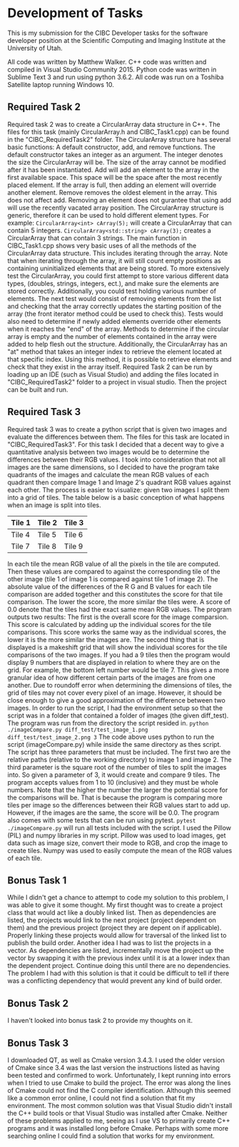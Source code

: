 # Development of Tasks
This is my submission for the CIBC Developer tasks for the software developer position at the Scientific Computing and Imaging Institute at the University of Utah.

All code was written by Matthew Walker. C++ code was written and compiled in Visual Studio Community 2015. Python code was written in Sublime Text 3 and run using python 3.6.2. All code was run on a Toshiba Satellite laptop running Windows 10.

## Required Task 2
Required task 2 was to create a CircularArray data structure in C++. The files for this task (mainly CircularArray.h and CIBC_Task1.cpp) can be found in the "CIBC_RequiredTask2" folder.
The CircularArray structure has several basic functions: A default constructor, add, and remove functions. The default constructor takes an integer as an argument. The integer denotes the size the CircularArray will be. The size of the array cannot be modified after it has been instantiated. Add will add an element to the array in the first available space. This space will be the space after the most recently placed element. If the array is full, then adding an element will override another element. Remove removes the oldest element in the array. This does not affect add. Removing an element does not gurantee that using add will use the recently vacated array position.
The CircularArray structure is generic, therefore it can be used to hold different element types. For example: `CircularArray<int> cArray(5);` will create a CircularArray that can contain 5 integers. `CircularArray<std::string> cArray(3);` creates a CircularArray that can contain 3 strings.
The main function in CIBC_Task1.cpp shows very basic uses of all the methods of the CircularArray data structure. This includes iterating through the array. Note that when iterating through the array, it will still count empty positions as containing uninitialized elements that are being stored.
To more extensively test the CircularArray, you could first attempt to store various different data types, (doubles, strings, integers, ect.), and make sure the elements are stored correctly. Additionally, you could test holding various number of elements. The next test would consist of removing elements from the list and checking that the array correctly updates the starting position of the array (the front iterator method could be used to check this). Tests would also need to determine if newly added elements override other elements when it reaches the "end" of the array. Methods to determine if the circular array is empty and the number of elements contained in the array were added to help flesh out the structure. Additionally, the CircularArray has an "at" method that takes an integer index to retrieve the element located at that specific index. Using this method, it is possible to retrieve elements and check that they exist in the array itself.
Required Task 2 can be run by loading up an IDE (such as Visual Studio) and adding the files located in "CIBC_RequiredTask2" folder to a project in visual studio. Then the project can be built and run.

## Required Task 3
Required task 3 was to create a python script that is given two images and evaluate the differences between them. The files for this task are located in "CIBC_RequiredTask3". For this task I decided that a decent way to give a quantitative analysis between two images would be to determine the differences between their RGB values. I took into consideration that not all images are the same dimensions, so I decided to have the program take quadrants of the images and calculate the mean RGB values of each quadrant then compare Image 1 and Image 2's quadrant RGB values against each other.
The process is easier to visualize: given two images I split them into a grid of tiles. The table below is a basic conception of what happens when an image is split into tiles.

Tile 1 | Tile 2 | Tile 3
------ | ------ | ------
Tile 4 | Tile 5 | Tile 6
Tile 7 | Tile 8 | Tile 9

In each tile the mean RGB value of all the pixels in the tile are computed. Then these values are compared to against the corresponding tile of the other image (tile 1 of image 1 is compared against tile 1 of image 2). The absolute value of the differences of the R G and B values for each tile comparison are added together and this constitutes the score for that tile comparison. The lower the score, the more similar the tiles were. A score of 0.0 denote that the tiles had the exact same mean RGB values.
The program outputs two results: The first is the overall score for the image comparsion. This score is calculated by adding up the individual scores for the tile comparisons. This score works the same way as the individual scores, the lower it is the more similar the images are. The second thing that is displayed is a makeshift grid that will show the individual scores for the tile comparisons of the two images. If you had a 9 tiles then the program would display 9 numbers that are displayed in relation to where they are on the grid. For example, the bottom left number would be tile 7. This gives a more granular idea of how different certain parts of the images are from one another. Due to roundoff error when determining the dimensions of tiles, the grid of tiles may not cover every pixel of an image. However, it should be close enough to give a good approximation of the difference between two images.
In order to run the script, I had the environment setup so that the script was in a folder that contained a folder of images (the given diff_test). The program was run from the directory the script resided in.
`python ./imageCompare.py diff_test/test_image_1.png diff_test/test_image_2.png 3`
The code above uses python to run the script (imageCompare.py) while inside the same directory as thes script. The script has three parameters that must be included. The first two are the relative paths (relative to the working directory) to image 1 and image 2. The third parameter is the square root of the number of tiles to split the images into. So given a parameter of 3, it would create and compare 9 tiles. The program accepts values from 1 to 10 (inclusive) and they must be whole numbers. Note that the higher the number the larger the potential score for the comparisons will be. That is because the program is comparing more tiles per image so the differences between their RGB values start to add up. However, if the images are the same, the score will be 0.0.
The program also comes with some tests that can be run using pytest.
`pytest ./imageCompare.py` will run all tests included with the script.
I used the Pillow (PIL) and numpy libraries in my script. Pillow was used to load images, get data such as image size, convert their mode to RGB, and crop the image to create tiles. Numpy was used to easily compute the mean of the RGB values of each tile.

## Bonus Task 1
While I didn't get a chance to attempt to code my solution to this problem, I was able to give it some thought. My first thought was to create a project class that would act like a doubly linked list. Then as dependencies are listed, the projects would link to the next project (project dependent on them) and the previous project (project they are depent on if applicable). Properly linking these projects would allow for traversal of the linked list to publish the build order. 
Another idea I had was to list the projects in a vector. As dependencies are listed, incrementally move the project up the vector by swapping it with the previous index until it is at a lower index than the dependent project. Continue doing this until there are no dependencies. The problem I had with this solution is that it could be difficult to tell if there was a conflicting dependency that would prevent any kind of build order.

## Bonus Task 2
I haven't looked into bonus task 2 to provide my thoughts on it.

## Bonus Task 3
I downloaded QT, as well as Cmake version 3.4.3. I used the older version of Cmake since 3.4 was the last version the instructions listed as having been tested and confirmed to work. Unfortunately, I kept running into errors when I tried to use Cmake to build the project. The error was along the lines of Cmake could not find the C compiler identification. Although this seemed like a common error online, I could not find a solution that fit my environment. The most common solution was that Visual Studio didn't install the C++ build tools or that Visual Studio was installed after Cmake. Neither of these problems applied to me, seeing as I use VS to primarily create C++ programs and it was installed long before Cmake. Perhaps with some more searching online I could find a solution that works for my environment.  
